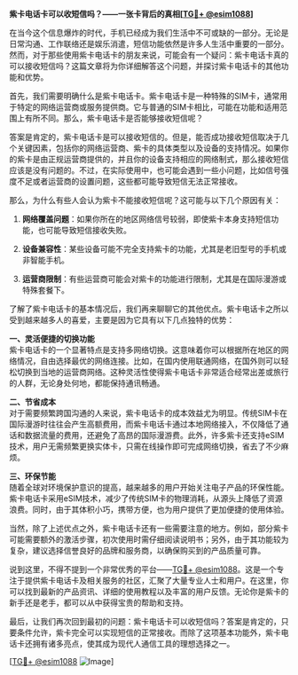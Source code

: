 **紫卡电话卡可以收短信吗？——一张卡背后的真相[[TG💪+ @esim1088](https://t.me/s/esim1088)]**

在当今这个信息爆炸的时代，手机已经成为我们生活中不可或缺的一部分。无论是日常沟通、工作联络还是娱乐消遣，短信功能依然是许多人生活中重要的一部分。然而，对于那些使用紫卡电话卡的朋友来说，可能会有一个疑问：紫卡电话卡真的可以接收短信吗？这篇文章将为你详细解答这个问题，并探讨紫卡电话卡的其他功能和优势。

首先，我们需要明确什么是紫卡电话卡。紫卡电话卡是一种特殊的SIM卡，通常用于特定的网络运营商或服务提供商。它与普通的SIM卡相比，可能在功能和适用范围上有所不同。那么，紫卡电话卡是否能够接收短信呢？

答案是肯定的，紫卡电话卡是可以接收短信的。但是，能否成功接收短信取决于几个关键因素，包括你的网络运营商、紫卡的具体类型以及设备的支持情况。如果你的紫卡是由正规运营商提供的，并且你的设备支持相应的网络制式，那么接收短信应该是没有问题的。不过，在实际使用中，也可能会遇到一些小问题，比如信号强度不足或者运营商的设置问题，这些都可能导致短信无法正常接收。

那么，为什么有些人会认为紫卡不能接收短信呢？这可能与以下几个原因有关：

1. **网络覆盖问题**：如果你所在的地区网络信号较弱，即使紫卡本身支持短信功能，也可能导致短信接收失败。
   
2. **设备兼容性**：某些设备可能不完全支持紫卡的功能，尤其是老旧型号的手机或非智能手机。

3. **运营商限制**：有些运营商可能会对紫卡的功能进行限制，尤其是在国际漫游或特殊套餐下。

了解了紫卡电话卡的基本情况后，我们再来聊聊它的其他优点。紫卡电话卡之所以受到越来越多人的喜爱，主要是因为它具有以下几点独特的优势：

**一、灵活便捷的切换功能**  
紫卡电话卡的一个显著特点是支持多网络切换。这意味着你可以根据所在地区的网络情况，自由选择最优的网络连接。比如，在国内使用联通网络，在国外则可以轻松切换到当地的运营商网络。这种灵活性使得紫卡电话卡非常适合经常出差或旅行的人群，无论身处何地，都能保持通讯畅通。

**二、节省成本**  
对于需要频繁跨国沟通的人来说，紫卡电话卡的成本效益尤为明显。传统SIM卡在国际漫游时往往会产生高额费用，而紫卡电话卡通过本地网络接入，不仅降低了通话和数据流量的费用，还避免了高昂的国际漫游费。此外，许多紫卡还支持eSIM技术，用户无需频繁更换实体卡，只需在线操作即可完成网络切换，省去了不少麻烦。

**三、环保节能**  
随着全球对环境保护意识的提高，越来越多的用户开始关注电子产品的环保性能。紫卡电话卡采用eSIM技术，减少了传统SIM卡的物理消耗，从源头上降低了资源浪费。同时，由于其体积小巧，携带方便，也为用户提供了更加便捷的使用体验。

当然，除了上述优点之外，紫卡电话卡还有一些需要注意的地方。例如，部分紫卡可能需要额外的激活步骤，初次使用时需仔细阅读说明书；另外，由于其功能较为复杂，建议选择信誉良好的品牌和服务商，以确保购买到的产品质量可靠。

说到这里，不得不提到一个非常优秀的平台——[TG💪+ @esim1088](https://t.me/s/esim1088)。这是一个专注于提供紫卡电话卡及相关服务的社区，汇聚了大量专业人士和用户。在这里，你可以找到最新的产品资讯、详细的使用教程以及丰富的用户反馈。无论你是紫卡的新手还是老手，都可以从中获得宝贵的帮助和支持。

最后，让我们再次回到最初的问题：紫卡电话卡可以收短信吗？答案是肯定的，只要条件允许，紫卡完全可以实现短信的正常接收。而除了这项基本功能外，紫卡电话卡还拥有诸多亮点，使其成为现代人通信工具的理想选择之一。

[[TG💪+ @esim1088](https://t.me/s/esim1088) ![Image](https://i.postimg.cc/4NQfJmqS/Snipaste-2025-05-13-00-14-12.png)]